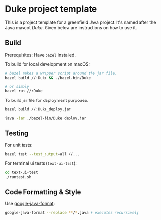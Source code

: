 # Duke project template

This is a project template for a greenfield Java project. It's named after the Java mascot _Duke_. Given below are instructions on how to use it.

## Build
Prerequisites: Have `bazel` installed.

To build for local development on macOS:
```bash
# bazel makes a wrapper script around the jar file.
bazel build //:Duke && ./bazel-bin/Duke

# or simply
bazel run //:Duke
```

To build jar file for deployment purposes:
```bash
bazel build //:Duke_deploy.jar

java -jar ./bazel-bin/Duke_deploy.jar
```

## Testing
For unit tests:
```bash
bazel test --test_output=all //...
```
For terminal ui tests (`text-ui-test`):
```bash
cd text-ui-test
./runtest.sh
```

## Code Formatting & Style
Use [google-java-format](https://github.com/google/google-java-format):
```bash
google-java-format --replace **/*.java # executes recursively
```
